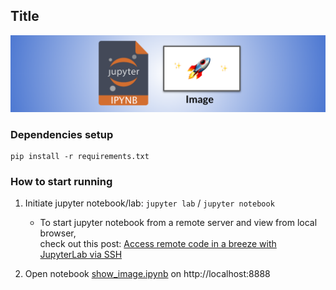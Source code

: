 ## Title

<img src="metadata/image_banner.png">


### Dependencies setup

```
pip install -r requirements.txt
```

### How to start running

1. Initiate jupyter notebook/lab: `jupyter lab` / `jupyter notebook`
    - To start jupyter notebook from a remote server and view from local browser,  
    check out this post: [Access remote code in a breeze with JupyterLab via SSH](https://medium.com/towards-data-science/access-remote-code-in-a-breeze-with-jupyterlab-via-ssh-8c6a9ffaaa8c)

2. Open notebook [show_image.ipynb](show_image.ipynb) on http://localhost:8888


